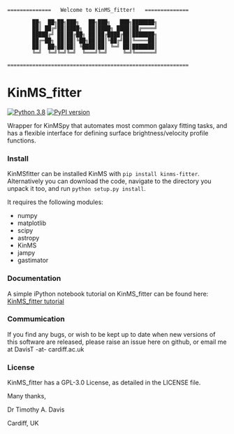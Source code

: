 ```
==============   Welcome to KinMS_fitter!   ==============

        ██╗  ██╗██╗███╗   ██╗███╗   ███╗███████╗
        ██║ ██╔╝██║████╗  ██║████╗ ████║██╔════╝
        █████╔╝ ██║██╔██╗ ██║██╔████╔██║███████╗
        ██╔═██╗ ██║██║╚██╗██║██║╚██╔╝██║╚════██║
        ██║  ██╗██║██║ ╚████║██║ ╚═╝ ██║███████║
        ╚═╝  ╚═╝╚═╝╚═╝  ╚═══╝╚═╝     ╚═╝╚══════╝
        
==========================================================
```


# KinMS_fitter

[![Python 3.8](https://img.shields.io/badge/python-3.8-blue.svg)](https://www.python.org/downloads/release/python-382/) [![PyPI version](https://badge.fury.io/py/kinms-fitter.svg)](https://badge.fury.io/py/kinms-fitter) 


Wrapper for KinMSpy that automates most common galaxy fitting tasks, and has a flexible interface for defining surface brightness/velocity profile functions.

### Install

KinMSfitter can be installed KinMS with `pip install kinms-fitter`. Alternatively you can download the code, navigate to the directory you unpack it too, and run `python setup.py install`.
    
It requires the following modules:

* numpy
* matplotlib
* scipy
* astropy
* KinMS
* jampy
* gastimator


### Documentation

A simple iPython notebook tutorial on KinMS_fitter can be found here: [KinMS_fitter tutorial](https://github.com/TimothyADavis/KinMS_fitter/blob/main/kinms_fitter/docs/KinMS_fitter_tutorial.ipynb)

### Commumication

If you find any bugs, or wish to be kept up to date when new versions of this software are released, please raise an issue here on github, or email me at DavisT -at- cardiff.ac.uk

### License

KinMS_fitter has a GPL-3.0 License, as detailed in the LICENSE file.


Many thanks,

Dr Timothy A. Davis

Cardiff, UK